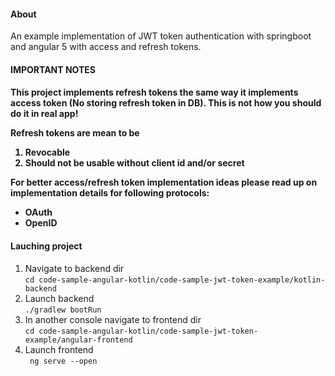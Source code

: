 <h4> About </h4>

An example implementation of JWT token authentication with springboot and angular 5
with access and refresh tokens.

<h4> IMPORTANT NOTES <h4>

This project implements refresh tokens the same way it implements access token (No storing refresh token in DB).
This is not how you should do it in real app!

Refresh tokens are mean to be 
1) Revocable
2) Should not be usable without client id and/or secret

For better access/refresh token implementation ideas please read up on implementation details for following protocols:
* OAuth
* OpenID

<h4> Lauching project </h4>

1) Navigate to backend dir <br>
```cd code-sample-angular-kotlin/code-sample-jwt-token-example/kotlin-backend```
2) Launch backend <br>
``` ./gradlew bootRun ```
3) In another console navigate to frontend dir <br>
```cd code-sample-angular-kotlin/code-sample-jwt-token-example/angular-frontend```
4) Launch frontend <br>
``` ng serve --open```